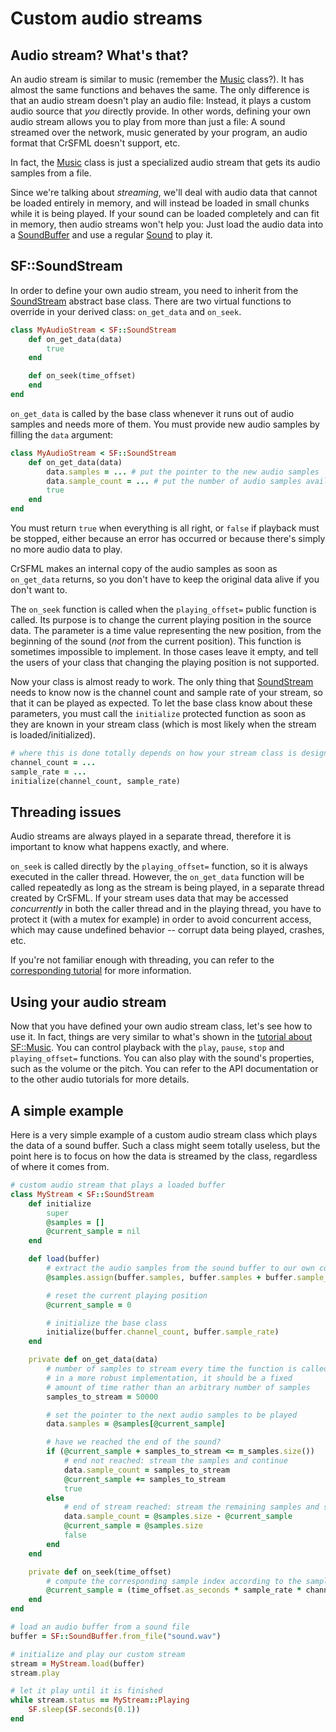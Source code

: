 # Custom audio streams

## Audio stream? What's that?

An audio stream is similar to music (remember the [Music]({{book.api}}/Music.html) class?). It has almost the same functions and behaves the same. The only difference is that an audio stream doesn't play an audio file: Instead, it plays a custom audio source that *you* directly provide. In other words, defining your own audio stream allows you to play from more than just a file: A sound streamed over the network, music generated by your program, an audio format that CrSFML doesn't support, etc.

In fact, the [Music]({{book.api}}/Music.html) class is just a specialized audio stream that gets its audio samples from a file.

Since we're talking about *streaming*, we'll deal with audio data that cannot be loaded entirely in memory, and will instead be loaded in small chunks while it is being played. If your sound can be loaded completely and can fit in memory, then audio streams won't help you: Just load the audio data into a [SoundBuffer]({{book.api}}/SoundBuffer.html) and use a regular [Sound]({{book.api}}/Sound.html) to play it.

## SF::SoundStream

In order to define your own audio stream, you need to inherit from the [SoundStream]({{book.api}}/SoundStream.html) abstract base class. There are two virtual functions to override in your derived class: `on_get_data` and `on_seek`.

```ruby
class MyAudioStream < SF::SoundStream
    def on_get_data(data)
        true
    end

    def on_seek(time_offset)
    end
end
```

`on_get_data` is called by the base class whenever it runs out of audio samples and needs more of them. You must provide new audio samples by filling the `data` argument:

```ruby
class MyAudioStream < SF::SoundStream
    def on_get_data(data)
        data.samples = ... # put the pointer to the new audio samples
        data.sample_count = ... # put the number of audio samples available in the new chunk
        true
    end
end
```

You must return `true` when everything is all right, or `false` if playback must be stopped, either because an error has occurred or because there's simply no more audio data to play.

CrSFML makes an internal copy of the audio samples as soon as `on_get_data` returns, so you don't have to keep the original data alive if you don't want to.

The `on_seek` function is called when the `playing_offset=` public function is called. Its purpose is to change the current playing position in the source data. The parameter is a time value representing the new position, from the beginning of the sound (*not* from the current position). This function is sometimes impossible to implement. In those cases leave it empty, and tell the users of your class that changing the playing position is not supported.

Now your class is almost ready to work. The only thing that [SoundStream]({{book.api}}/SoundStream.html) needs to know now is the channel count and sample rate of your stream, so that it can be played as expected. To let the base class know about these parameters, you must call the `initialize` protected function as soon as they are known in your stream class (which is most likely when the stream is loaded/initialized).

```ruby
# where this is done totally depends on how your stream class is designed
channel_count = ...
sample_rate = ...
initialize(channel_count, sample_rate)
```

## Threading issues

Audio streams are always played in a separate thread, therefore it is important to know what happens exactly, and where.

`on_seek` is called directly by the `playing_offset=` function, so it is always executed in the caller thread. However, the `on_get_data` function will be called repeatedly as long as the stream is being played, in a separate thread created by CrSFML. If your stream uses data that may be accessed *concurrently* in both the caller thread and in the playing thread, you have to protect it (with a mutex for example) in order to avoid concurrent access, which may cause undefined behavior -- corrupt data being played, crashes, etc.

If you're not familiar enough with threading, you can refer to the [corresponding tutorial](system-thread.md "Threading tutorial") for more information.

## Using your audio stream

Now that you have defined your own audio stream class, let's see how to use it. In fact, things are very similar to what's shown in the [tutorial about SF::Music](audio-sounds.md "Playing sounds and musics"). You can control playback with the `play`, `pause`, `stop` and `playing_offset=` functions. You can also play with the sound's properties, such as the volume or the pitch. You can refer to the API documentation or to the other audio tutorials for more details.

## A simple example

Here is a very simple example of a custom audio stream class which plays the data of a sound buffer. Such a class might seem totally useless, but the point here is to focus on how the data is streamed by the class, regardless of where it comes from.

```ruby
# custom audio stream that plays a loaded buffer
class MyStream < SF::SoundStream
    def initialize
        super
        @samples = []
        @current_sample = nil
    end

    def load(buffer)
        # extract the audio samples from the sound buffer to our own container
        @samples.assign(buffer.samples, buffer.samples + buffer.sample_count)

        # reset the current playing position
        @current_sample = 0

        # initialize the base class
        initialize(buffer.channel_count, buffer.sample_rate)
    end

    private def on_get_data(data)
        # number of samples to stream every time the function is called;
        # in a more robust implementation, it should be a fixed
        # amount of time rather than an arbitrary number of samples
        samples_to_stream = 50000

        # set the pointer to the next audio samples to be played
        data.samples = @samples[@current_sample]

        # have we reached the end of the sound?
        if (@current_sample + samples_to_stream <= m_samples.size())
            # end not reached: stream the samples and continue
            data.sample_count = samples_to_stream
            @current_sample += samples_to_stream
            true
        else
            # end of stream reached: stream the remaining samples and stop playback
            data.sample_count = @samples.size - @current_sample
            @current_sample = @samples.size
            false
        end
    end

    private def on_seek(time_offset)
        # compute the corresponding sample index according to the sample rate and channel count
        @current_sample = (time_offset.as_seconds * sample_rate * channel_count)
    end
end

# load an audio buffer from a sound file
buffer = SF::SoundBuffer.from_file("sound.wav")

# initialize and play our custom stream
stream = MyStream.load(buffer)
stream.play

# let it play until it is finished
while stream.status == MyStream::Playing
    SF.sleep(SF.seconds(0.1))
end
```

